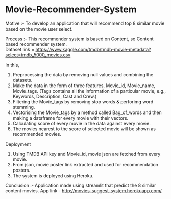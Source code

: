 # Movie-Recommender-System
Motive :-
To develop an application that will recommend top 8 similar movie based on the movie user select.

Process :- 
This recommender system is based on Content, so Content based recommender system. <br>
Dataset link = https://www.kaggle.com/tmdb/tmdb-movie-metadata?select=tmdb_5000_movies.csv <p>
In this, 
1. Preprocessing the data by removing null values and combining the datasets.
2. Make the data in the form of three features, Movie_id, Movie_name, Movie_tags.
(Tags contains all the information of a particular movie, e.g., Keywords, Description, Cast and Crew.)
3. Filtering the Movie_tags by removing stop words & perforimg word stemming.
4. Vectorising the Movie_tags by a method called Bag_of_words and then making a dataframe for every movie with their vectors.
5. Calculating score of every movie in the data against every movie.
6. The movies nearest to the score of selected movie will be shown as recommended movies.

Deployment
1. Using TMDB API key and Movie_id, movie json are fetched from every movie.
2. From json, movie poster link extracted and used for recommendation posters.
3. The system is deployed using Heroku.

Conclusion :-
Application made using streamlit that predict the 8 similar content movies.
App link - http://movies-suggest-system.herokuapp.com/
